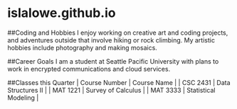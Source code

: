 # islalowe.github.io


##Coding and Hobbies
I enjoy working on creative art and coding projects, and adventures outside that involve hiking or rock climbing. My artistic hobbies include photography and making mosaics. 


##Career Goals
I am a student at Seattle Pacific University with plans to work in encrypted communications and cloud services.


##Classes this Quarter
|   Course Number   |   Course Name           |
|   CSC 2431        |   Data Structures II    |
|   MAT 1221        |   Survey of Calculus    |
|   MAT 3333        |   Statistical Modeling  |
